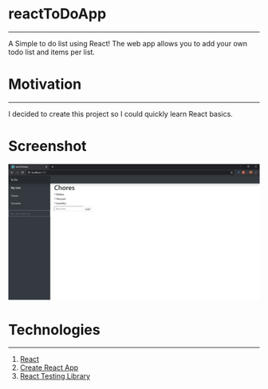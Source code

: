 # reactToDoApp
---
A Simple to do list using React! The web app allows you to add your own todo list and items per list. 

# Motivation
---
I decided to create this project so I could quickly learn React basics. 

# Screenshot
![](imgs/todo-app-screenshot.png)

# Technologies
---
1. [React](https://reactjs.org/)
2. [Create React App](https://create-react-app.dev/)
3. [React Testing Library](https://github.com/testing-library/react-testing-library)


